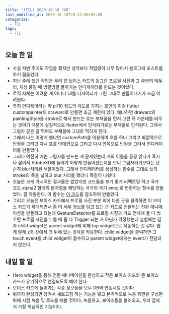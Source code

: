 ```yaml
---
title: "(TIL) 2020-10-10 기록"
last_modified_at: 2020-10-10T20:12:06+09:00
categories:
  - TIL
tags:
  - TIL
---
```


## 오늘 한 일

- 사실 저번 주에도 작업을 했지만 생각보다 작업량이 너무 많아서 블로그에 포스트를 하기 힘들었다.
- 지난 주에 했던 작업은 우리 앱 보이스 카드의 동그란 프로필 사진과 그 주변의 테두리, 재생 중일 때 빙글빙글 돌아가는 인디케이터를 만드는 것이었다.
- 로직 자체는 어려운 게 아니나 UI를 디자이너가 그린 그대로 만들어내기가 조금 어려웠다.
- 특히 인디케이터는 약 pi/10 정도의 각도를 가지는 호인데 이걸 flutter custompainter의 drawarc로 만들면 조금 제한이 있다. 왜냐하면 drawarc와 paintingStyle을 stroke로 해서 만드는 호는 부채꼴을 먼저 그린 뒤 가운데를 비우는 것이기 때문에 실질적으로 flutter에서 인식되기로는 부채꼴로 인식된다. 그래서 그림자 같은 걸 먹여도 부채꼴에 그대로 먹히게 된다.
- 그래서 나는 어떻게 했냐면 customPath를 이용하여 호를 하나 그리고 바깥쪽으로 반원을 그리고 다시 호를 반대편으로 그리고 다시 안쪽으로 반원을 그려서 인디케이터를 만들었다.
- 그러나 여전히 예쁜 그림자를 만드는 게 문제였는데 거의 이틀을 끙끙 앓다가 혹시나 싶어서 AdobeXD에 들어가 어떻게 만들어졌는지를 보니 그림자라기보다는 단순히 blur처리된 색깔이었다. 그래서 인디케이터를 생성하는 함수를 그대로 쓰되 stroke의 폭을 넓히고 blur 처리를 했더니 똑같이 나왔다.
- 오늘은 크게 가시적인 결과물은 없었지만 코드들을 보기 좋게 리팩토링 하고 국가 코드 alpha2 형태의 문자열을 해당하는 국가의 국기 emoji로 변환하는 함수를 만들었다. 잘 작동한다. 이 함수는 [이 코드](https://stackoverflow.com/questions/42234666/get-emoji-flag-by-country-code)를 참조하여 만들었다.
- 그리고 오늘은 보이스 카드에서 프로필 사진 부분 외에 다른 곳을 클릭하면 이 보이스 카드가 확대되면서 좀 더 세부 정보를 담고 있는 큰 카드로 전환되는 전환 애니메이션을 만들려고 했는데 GestureDetector를 프로필 사진과 카드 전체에 둘 다 씌우면 프로필 사진을 누를 때 둘 다 Trigger 되는 거 아닌가 걱정했는데 실험해본 결과 child widget은 parent widget에 비해 top widget으로 작동하는 것 같다. 쉽게 말해 z축 상에서 더 위에 있는 것처럼 작동한다. child widget을 클릭하면 그 touch event를 child widget이 흡수하고 parent widget에게는 event가 전달되지 않는다.

## 내일 할 일

- Hero widget을 통해 전환 애니메이션을 완성하고 작은 보이스 카드와 큰 보이스 카드가 유기적으로 연결되도록 해야 한다.
- 보이스 카드에 들어가는 각종 정보들을 모두 DB와 연동시킬 것이다.
- 위까지 완성되면 당겨서 새로고침 하는 기능을 넣고 본격적으로 녹음 화면을 구성한 뒤에 시험 녹음 및 로드를 해볼 것이다. 녹음하고, 보이스들을 불러오고, 우리 앱에서 가장 핵심적인 기능이다.